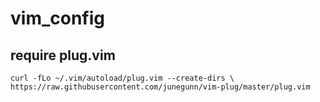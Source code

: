 # vim_config

## require plug.vim
```
curl -fLo ~/.vim/autoload/plug.vim --create-dirs \ https://raw.githubusercontent.com/junegunn/vim-plug/master/plug.vim
```
